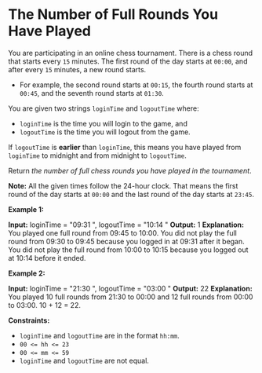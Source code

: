 # The Number of Full Rounds You Have Played

You are participating in an online chess tournament. There is a chess round that starts every `15` minutes. The first round of the day starts at `00:00`, and after every `15` minutes, a new round starts.

* For example, the second round starts at `00:15`, the fourth round starts at `00:45`, and the seventh round starts at `01:30`.

You are given two strings `loginTime` and `logoutTime` where:

* `loginTime` is the time you will login to the game, and
* `logoutTime` is the time you will logout from the game.

If `logoutTime` is **earlier** than `loginTime`, this means you have played from `loginTime` to midnight and from midnight to `logoutTime`.

Return _the number of full chess rounds you have played in the tournament_.

**Note:** All the given times follow the 24-hour clock. That means the first round of the day starts at `00:00` and the last round of the day starts at `23:45`.

**Example 1:**

**Input:** loginTime =  "09:31 ", logoutTime =  "10:14 "
**Output:** 1
**Explanation:** You played one full round from 09:45 to 10:00.
You did not play the full round from 09:30 to 09:45 because you logged in at 09:31 after it began.
You did not play the full round from 10:00 to 10:15 because you logged out at 10:14 before it ended.

**Example 2:**

**Input:** loginTime =  "21:30 ", logoutTime =  "03:00 "
**Output:** 22
**Explanation:** You played 10 full rounds from 21:30 to 00:00 and 12 full rounds from 00:00 to 03:00.
10 + 12 = 22.

**Constraints:**

* `loginTime` and `logoutTime` are in the format `hh:mm`.
* `00 <= hh <= 23`
* `00 <= mm <= 59`
* `loginTime` and `logoutTime` are not equal.
